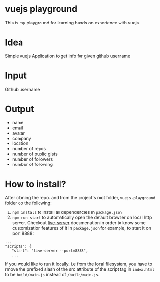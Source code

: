 # vuejs playground

This is my playground for learning hands on experience with vuejs

# Idea

Simple vuejs Application to get info for given github username

# Input

Github username

# Output

- name
- email
- avatar
- company
- location
- number of repos
- number of public gists
- number of followers
- number of following

# How to install?

After cloning the repo. and from the project's root folder, `vuejs-playground` folder do the following:

 1. `npm install` to install all dependencies in `package.json`
 2. `npm run start` to automatically open the default browser on local http server. Checkout [live-server](https://www.npmjs.com/package/live-server#usage-from-command-line) documenation in order to know some customization features of it in `package.json` for example, to start it on port 8888:

 ```
 ...
 "scripts": {
    "start": "live-server --port=8888",
    ... 
 ```


 If you would like to run it locally. i.e from the local filesystem, you have to rmove the prefixed slash of the src attribute of the script tag in `index.html` to be `build/main.js` instead of `/build/main.js`.
